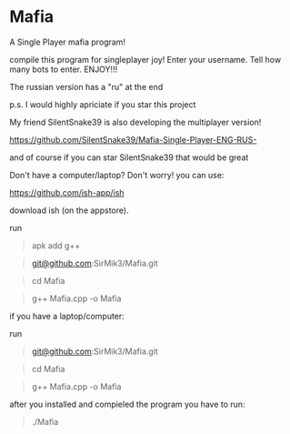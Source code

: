 # Mafia
A Single Player mafia program! 

compile this program for singleplayer joy!
Enter your username. Tell how many bots to enter. 
ENJOY!!!

The russian version has a "ru" at the end

p.s. I would highly apriciate if you star this project

My friend SilentSnake39 is also developing the multiplayer version!

https://github.com/SilentSnake39/Mafia-Single-Player-ENG-RUS-

and of course if you can star SilentSnake39 that would be great

Don't have a computer/laptop? Don't worry! you can use:

https://github.com/ish-app/ish

download ish (on the appstore). 

run
> apk add g++

> git@github.com:SirMik3/Mafia.git

> cd Mafia

> g++ Mafia.cpp -o Mafia


if you have a laptop/computer:

run
> git@github.com:SirMik3/Mafia.git

> cd Mafia

> g++ Mafia.cpp -o Mafia


after you installed and compieled the program you have to run:
> ./Mafia

